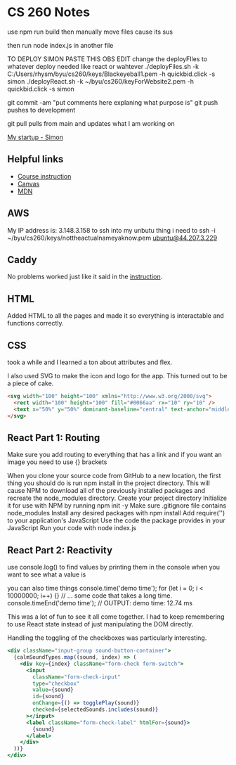 # CS 260 Notes
use npm run build 
then manually move files cause its sus


then run node index.js in another file


TO DEPLOY SIMON PASTE THIS OBS EDIT
change the deployFIles to whatever deploy needed like react or wahtever
./deployFiles.sh -k C:/Users/rhysm/byu/cs260/keys/Blackeyeball1.pem -h quickbid.click -s simon
./deployReact.sh -k ~/byu/cs260/keyForWebsite2.pem -h quickbid.click -s simon



git commit -am "put comments here explaning what purpose is"
git push   pushes to development

git pull  pulls from main and updates what I am working on

[My startup - Simon](https://simon.cs260.click)

## Helpful links

- [Course instruction](https://github.com/webprogramming260)
- [Canvas](https://byu.instructure.com)
- [MDN](https://developer.mozilla.org)

## AWS

My IP address is: 3.148.3.158
to ssh into my unbutu thing i need to 
ssh -i ~/byu/cs260/keys/nottheactualnameyaknow.pem ubuntu@44.207.3.229

## Caddy

No problems worked just like it said in the [instruction](https://github.com/webprogramming260/.github/blob/main/profile/webServers/https/https.md).

## HTML

Added HTML to all the pages and made it so everything is interactable and functions correctly.


## CSS
took a while and I learned a ton about attributes and flex.

I also used SVG to make the icon and logo for the app. This turned out to be a piece of cake.

```html
<svg width="100" height="100" xmlns="http://www.w3.org/2000/svg">
  <rect width="100" height="100" fill="#0066aa" rx="10" ry="10" />
  <text x="50%" y="50%" dominant-baseline="central" text-anchor="middle" font-size="72" font-family="Arial" fill="white">C</text>
</svg>
```

## React Part 1: Routing

Make sure you add routing to everything that has a link and if you want an image you need to use {} brackets

When you clone your source code from GitHub to a new location, the first thing you should do is run npm install in the project directory. This will cause NPM to download all of the previously installed packages and recreate the node_modules directory.
Create your project directory
Initialize it for use with NPM by running npm init -y
Make sure .gitignore file contains node_modules
Install any desired packages with npm install <package name here>
Add require('<package name here>') to your application's JavaScript
Use the code the package provides in your JavaScript
Run your code with node index.js

## React Part 2: Reactivity

use console.log() to find values by printing them in the console when you want to see what a value is

you can also time things
console.time('demo time');
for (let i = 0; i < 10000000; i++) {}
// ... some code that takes a long time.
console.timeEnd('demo time');
// OUTPUT: demo time: 12.74 ms



This was a lot of fun to see it all come together. I had to keep remembering to use React state instead of just manipulating the DOM directly.

Handling the toggling of the checkboxes was particularly interesting.

```jsx
<div className="input-group sound-button-container">
  {calmSoundTypes.map((sound, index) => (
    <div key={index} className="form-check form-switch">
      <input
        className="form-check-input"
        type="checkbox"
        value={sound}
        id={sound}
        onChange={() => togglePlay(sound)}
        checked={selectedSounds.includes(sound)}
      ></input>
      <label className="form-check-label" htmlFor={sound}>
        {sound}
      </label>
    </div>
  ))}
</div>
```
